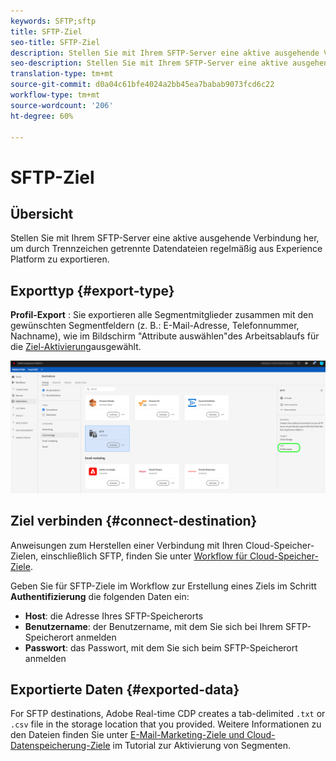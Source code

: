 ```yaml
---
keywords: SFTP;sftp
title: SFTP-Ziel
seo-title: SFTP-Ziel
description: Stellen Sie mit Ihrem SFTP-Server eine aktive ausgehende Verbindung her, um durch Trennzeichen getrennte Datendateien regelmäßig aus Experience Platform zu exportieren.
seo-description: Stellen Sie mit Ihrem SFTP-Server eine aktive ausgehende Verbindung her, um durch Trennzeichen getrennte Datendateien regelmäßig aus Experience Platform zu exportieren.
translation-type: tm+mt
source-git-commit: d0a04c61bfe4024a2bb45ea7babab9073fcd6c22
workflow-type: tm+mt
source-wordcount: '206'
ht-degree: 60%

---
```



# SFTP-Ziel

## Übersicht

Stellen Sie mit Ihrem SFTP-Server eine aktive ausgehende Verbindung her, um durch Trennzeichen getrennte Datendateien regelmäßig aus Experience Platform zu exportieren.

## Exporttyp {#export-type}

**Profil-Export** : Sie exportieren alle Segmentmitglieder zusammen mit den gewünschten Segmentfeldern (z. B.: E-Mail-Adresse, Telefonnummer, Nachname), wie im Bildschirm &quot;Attribute auswählen&quot;des Arbeitsablaufs für die [Ziel-Aktivierung](/help/rtcdp/destinations/activate-destinations.md#select-attributes)ausgewählt.

![SFTP-Profil-basierter Exporttyp](/help/rtcdp/destinations/assets/sftp-export-type.png)

## Ziel verbinden {#connect-destination}

Anweisungen zum Herstellen einer Verbindung mit Ihren Cloud-Speicher-Zielen, einschließlich SFTP, finden Sie unter [Workflow für Cloud-Speicher-Ziele](/help/rtcdp/destinations/cloud-storage-destinations-workflow.md).

Geben Sie für SFTP-Ziele im Workflow zur Erstellung eines Ziels im Schritt **Authentifizierung** die folgenden Daten ein:

* **Host**: die Adresse Ihres SFTP-Speicherorts
* **Benutzername**: der Benutzername, mit dem Sie sich bei Ihrem SFTP-Speicherort anmelden
* **Passwort**: das Passwort, mit dem Sie sich beim SFTP-Speicherort anmelden

## Exportierte Daten {#exported-data}

For SFTP destinations, Adobe Real-time CDP creates a tab-delimited `.txt` or `.csv` file in the storage location that you provided. Weitere Informationen zu den Dateien finden Sie unter [E-Mail-Marketing-Ziele und Cloud-Datenspeicherung-Ziele](/help/rtcdp/destinations/activate-destinations.md#esp-and-cloud-storage) im Tutorial zur Aktivierung von Segmenten.
